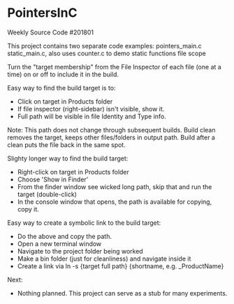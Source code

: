 # PointersInC
Weekly Source Code #201801 


This project contains two separate code examples:
pointers_main.c
static_main.c, also uses counter.c to demo static functions file scope

Turn the "target membership" from the File Inspector of each file
(one at a time) on or off to include it in the build.

Easy way to find the build target is to:
- Click on target in Products folder
- If file inspector (right-sidebar) isn't visible, show it.
- Full path will be visible in file Identity and Type info.


Note:
This path does not change through subsequent builds.
Build clean removes the target, keeps other files/folders in output path.
Build after a clean puts the file back in the same spot.


Slighty longer way to find the build target:
- Right-click on target in Products folder
- Choose 'Show in Finder'
- From the finder window see wicked long path, skip that and run the target (double-click)
- In the console window that opens, the path is available for copying, copy it.


Easy way to create a symbolic link to the build target:
- Do the above and copy the path.
- Open a new terminal window
- Navigate to the project folder being worked
- Make a bin folder (just for cleanliness) and navigate inside it
- Create a link via ln -s {target full path} {shortname, e.g. _ProductName}


Next:
- Nothing planned.  This project can serve as a stub for many experiments.

